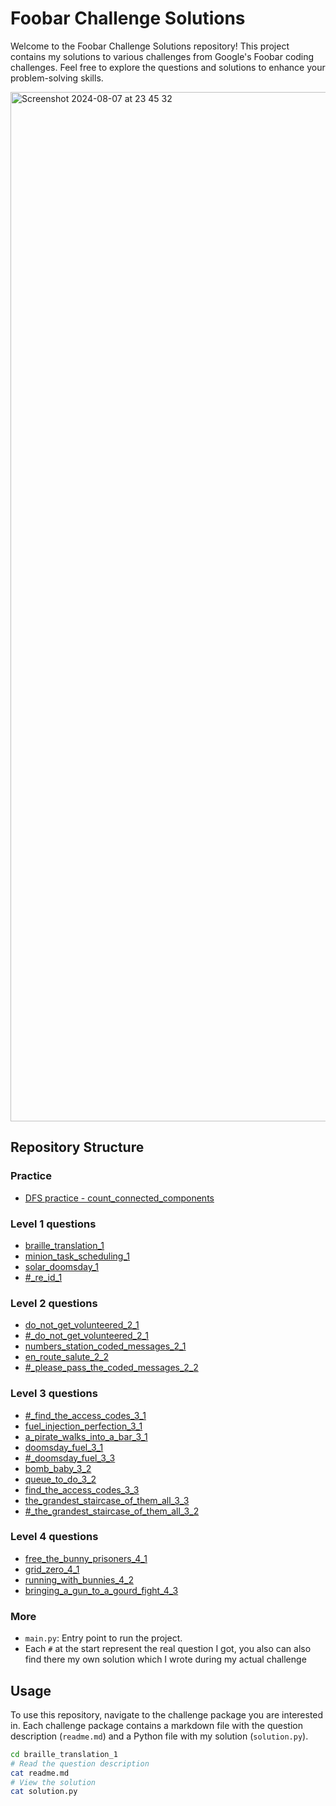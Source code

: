 # Foobar Challenge Solutions

Welcome to the Foobar Challenge Solutions repository! This project contains my solutions to various challenges from Google's Foobar coding challenges. Feel free to explore the questions and solutions to enhance your problem-solving skills.

<img width="1647" alt="Screenshot 2024-08-07 at 23 45 32" src="https://github.com/user-attachments/assets/e7a0d849-c789-4682-814d-123bf3863e44">


## Repository Structure

### Practice
- [DFS practice - count_connected_components](count_connected_components)

### Level 1 questions
- [braille_translation_1](braille_translation_1)
- [minion_task_scheduling_1](minion_task_scheduling_1)
- [solar_doomsday_1](solar_doomsday_1)
- [#_re_id_1](re_id_1_real)

### Level 2 questions
- [do_not_get_volunteered_2_1](do_not_get_volunteered_2_1)
- [#_do_not_get_volunteered_2_1](do_not_get_volunteered_2_1_real)
- [numbers_station_coded_messages_2_1](numbers_station_coded_messages_2_1)
- [en_route_salute_2_2](en_route_salute_2_2)
- [#_please_pass_the_coded_messages_2_2](please_pass_the_coded_messages_2_2_real)

### Level 3 questions
- [#_find_the_access_codes_3_1](find_the_access_codes_3_1_real)
- [fuel_injection_perfection_3_1](fuel_injection_perfection_3_1)
- [a_pirate_walks_into_a_bar_3_1](a_pirate_walks_into_a_bar_3_1)
- [doomsday_fuel_3_1](doomsday_fuel_3_1)
- [#_doomsday_fuel_3_3](doomsday_fuel_3_3_real)
- [bomb_baby_3_2](bomb_baby_3_2)
- [queue_to_do_3_2](queue_to_do_3_2)
- [find_the_access_codes_3_3](find_the_access_codes_3_3)
- [the_grandest_staircase_of_them_all_3_3](the_grandest_staircase_of_them_all_3_3)
- [#_the_grandest_staircase_of_them_all_3_2](the_grandest_staircase_of_them_all_3_2_real)


### Level 4 questions
- [free_the_bunny_prisoners_4_1](free_the_bunny_prisoners_4_1)
- [grid_zero_4_1](grid_zero_4_1)
- [running_with_bunnies_4_2](running_with_bunnies_4_2)
- [bringing_a_gun_to_a_gourd_fight_4_3](bringing_a_gun_to_a_gourd_fight_4_3)

### More
- `main.py`: Entry point to run the project.
- Each `#` at the start represent the real question I got, you also can also find there  my own solution which I wrote during my actual challenge 

## Usage

To use this repository, navigate to the challenge package you are interested in. Each challenge package contains a markdown file with the question description (`readme.md`) and a Python file with my solution (`solution.py`).

```bash
cd braille_translation_1
# Read the question description
cat readme.md
# View the solution
cat solution.py
